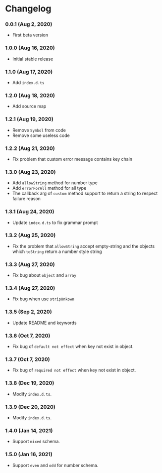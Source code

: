 # Changelog

### 0.0.1 (Aug 2, 2020)
- First beta version

### 1.0.0 (Aug 16, 2020)
- Initial stable release

### 1.1.0 (Aug 17, 2020)
- Add `index.d.ts`

### 1.2.0 (Aug 18, 2020)
- Add source map

### 1.2.1 (Aug 19, 2020)
- Remove `Symbol` from code
- Remove some useless code

### 1.2.2 (Aug 21, 2020)
- Fix problem that custom error message contains key chain

### 1.3.0 (Aug 23, 2020)
- Add `allowString` method for number type
- Add `errorForAll` method for all type
- The callback arg of `custom` method support to return a string to respect failure reason

### 1.3.1 (Aug 24, 2020)
- Update `index.d.ts` to fix grammar prompt

### 1.3.2 (Aug 25, 2020)
- Fix the problem that `allowString` accept empty-string and the objects which `toString` return a number style string

### 1.3.3 (Aug 27, 2020)
- Fix bug about `object` and `array`

### 1.3.4 (Aug 27, 2020)
- Fix bug when use `stripUnkown`

### 1.3.5 (Sep 2, 2020)
- Update README and keywords

### 1.3.6 (Oct 7, 2020)
- Fix bug of `default not effect` when key not exist in object.

### 1.3.7 (Oct 7, 2020)
- Fix bug of `required not effect` when key not exist in object.

### 1.3.8 (Dec 19, 2020)
- Modify `index.d.ts`.

### 1.3.9 (Dec 20, 2020)
- Modify `index.d.ts`.

### 1.4.0 (Jan 14, 2021)
- Support `mixed` schema.

### 1.5.0 (Jan 16, 2021)
- Support `even` and `odd` for number schema.
